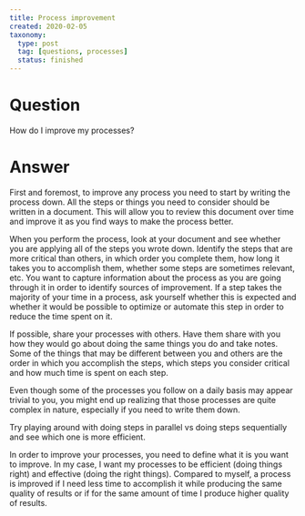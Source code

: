 ```yaml
---
title: Process improvement
created: 2020-02-05
taxonomy:
  type: post
  tag: [questions, processes]
  status: finished
---
```


# Question
How do I improve my processes?

# Answer
First and foremost, to improve any process you need to start by writing the process down. All the steps or things you need to consider should be written in a document. This will allow you to review this document over time and improve it as you find ways to make the process better.

When you perform the process, look at your document and see whether you are applying all of the steps you wrote down. Identify the steps that are more critical than others, in which order you complete them, how long it takes you to accomplish them, whether some steps are sometimes relevant, etc. You want to capture information about the process as you are going through it in order to identify sources of improvement. If a step takes the majority of your time in a process, ask yourself whether this is expected and whether it would be possible to optimize or automate this step in order to reduce the time spent on it.

If possible, share your processes with others. Have them share with you how they would go about doing the same things you do and take notes. Some of the things that may be different between you and others are the order in which you accomplish the steps, which steps you consider critical and how much time is spent on each step.

Even though some of the processes you follow on a daily basis may appear trivial to you, you might end up realizing that those processes are quite complex in nature, especially if you need to write them down.

Try playing around with doing steps in parallel vs doing steps sequentially and see which one is more efficient.

In order to improve your processes, you need to define what it is you want to improve. In my case, I want my processes to be efficient (doing things right) and effective (doing the right things). Compared to myself, a process is improved if I need less time to accomplish it while producing the same quality of results or if for the same amount of time I produce higher quality of results.
